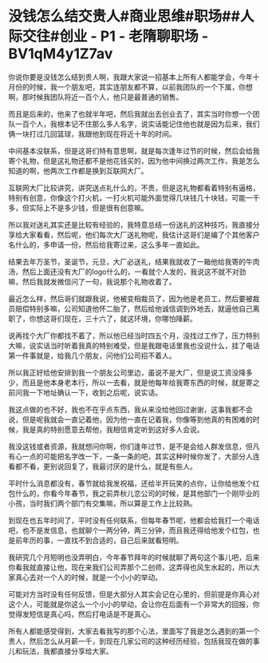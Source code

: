# 没钱怎么结交贵人#商业思维#职场##人际交往#创业 - P1 - 老隋聊职场 - BV1qM4y1Z7av

你说你要是没钱怎么结到贵人啊，我跟大家说一招基本上所有人都能学会，今年十月份的时候，我一个朋友吧，其实连朋友都不算，以前我团队的一个下属，你想啊，那时候我团队将近一百个人，他只是最普通的销售。

而且是后来的，他来了也就半年吧，然后我就出去创业去了，其实当时你想一个团队一百个人，我根本记不住那么多人名字，说实话能记住他也就是因为后来，我们俩一块打过几回篮球，我跟他到现在将近十年的时间。

中间基本没联系，但是这哥们特有意思啊，就是每次逢年过节的时候，然后会给我寄个礼物，但是这礼物还都不是他花钱买的，因为他中间换过两次工作，我是怎么知道的啊，他两次工作都是换到互联网大厂。

互联网大厂比较讲究，讲究送点礼什么的，不贵，但是这礼物都看着特别有逼格，特别有创意，你像这个打火机，一打火机可能外面觉得几块钱几十块钱，可能一千多，但实际上不是多少钱，但是很有创意嘛。

所以我对送礼其实还是比较有经验的，我特意总结一份送礼的这种技巧，我直接分享给大家看看，然后呢，他们每次大厂送礼物呢，我估计这哥们是编了个其他客户名什么的，多申请一份，然后给我寄过来，这么多年一直如此。

结果去年万圣节，圣诞节，元旦，大厂必送礼，结果我就收了一箱他给我寄的牛肉汤，然后上面还没有大厂的logo什么的，一看就个人发的，我说这不就不对劲嘛，然后我就发微信问了一句，我说那个礼物收着了。

最近怎么样，然后哥们就跟我说，他被变相裁员了，因为他是老员工，然后要被裁员赔偿特别多嘛，公司知道他怀二胎了，然后给他诚信调到外地去，就逼他自己离职了，你想这哥们现在，三十六了，就这环境，你哪怕降薪。

说再找个大厂你都找不着了，所以他已经当时四五个月，没找过工作了，压力特别大嘛，说实话当时听着我真的特别难受，但是我跟电话里我也没说什么，挂了电话第一件事就是，给我几个朋友，问他们公司招不着人。

所以我正好给他安排到我一个朋友公司里边，虽说不是大厂，但是说工资没降多少，而且是他本身老本行，所以一去看，就是他每年给我寄东西的时候，就是寄之前问我一下地址确认一下，收到之后呢，说实话。

我这点做的也不好，我也不在乎点东西，我从来没给他回过谢谢，这事我都不会说，但是呢我就会一直记着他，因为他一直在记着我，你像等到他真的有困难的时候，我是真的特别愿意去帮他，我相信肯定听到这好多人会说。

我没这钱或者资源，我就想问你啊，你们逢年过节，是不是会给人群发信息，但凡有心一点的可能把名字改一下，一条一条的吧，其实这种时候你发了，大部分人连看都不看，更别说回复了，我最讨厌的是什么，就是有些人。

平时什么消息都没有，春节就给我发祝福，还给半开玩笑的点你，让你给他发个红包什么的，你看今年春节，我之前弄秋儿恋公司的时候，是其他部门一个刚毕业的小孩，当时我们两个部门有交集嘛，所以算是工作上比较熟。

到现在也五年时间了，平时没有任何联系，但每年春节呢，他都会给我打一个电话吧，也不是发信息，也就聊个一两分钟，两三分钟，而且我还得给他发个红包，也是前年历的事，一直找不到合适的，自己后来就看短明。

我研究几个月短明也没弄明白，今年春节拜年的时候就聊了两句这个事儿吧，后来你看我就直接让他，现在来我们公司弄那个二创师，这弄得也风生水起的，所以大家真心去对一个人的时候，就是一个小小的举动。

可能对方当时没有任何反馈，但是大部分人其实会记在心里的，但前提是你真心对这个人，可能就是你这么一个小小的举动，会让你在后面有一个非常大的回报，你觉得发短信是真心吗，然后打电话是不是真心。

所有人都能感受得到，大家去看我写的那个心法，里面写了我是怎么遇到的第一个贵人，然后怎么从月薪一千，到现在几家公司的这种经历经验，包括我现在做的事儿和玩法，我都直接分享给大家。

